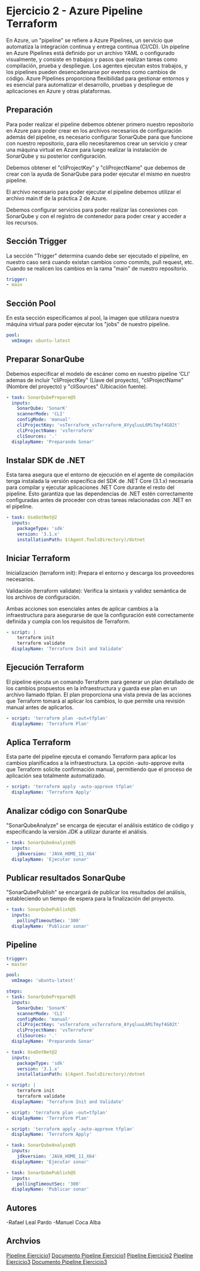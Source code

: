 # Ejercicio 2 - Azure Pipeline Terraform
En Azure, un "pipeline" se refiere a Azure Pipelines, un servicio que automatiza la integración continua y entrega continua (CI/CD). Un pipeline en Azure Pipelines está definido por un archivo YAML o configurado visualmente, y consiste en trabajos y pasos que realizan tareas como compilación, prueba y despliegue. Los agentes ejecutan estos trabajos, y los pipelines pueden desencadenarse por eventos como cambios de código. Azure Pipelines proporciona flexibilidad para gestionar entornos y es esencial para automatizar el desarrollo, pruebas y despliegue de aplicaciones en Azure y otras plataformas.
## Preparación
Para poder realizar el pipeline debemos obtener primero nuestro repositorio en Azure para poder crear en los archivos necesarios de configuración además del pipeline, es necesario configurar SonarQube para que funcione con nuestro repositorio, para ello necesitaremos crear un servicio y crear una máquina virtual en Azure para luego realizar la instalación de SonarQube y su posterior configuración.

Debemos obtener el "cliProjectKey" y "cliProjectName" que debemos de crear con la ayuda de SonarQube para poder ejecutar el mismo en nuestro pipeline.

El archivo necesario para poder ejecutar el pipeline debemos utilizar el archivo main.tf de la práctica 2 de Azure.

Debemos configurar servicios para poder realizar las conexiones con SonarQube y con el registro de contenedor para poder crear y acceder a los recursos.

## Sección Trigger
La sección "Trigger" determina cuando debe ser ejecutado el pipeline, en nuestro caso será cuando existan cambios como commits, pull request, etc. Cuando se realicen los cambios en la rama "main" de nuestro repositorio.
```yaml
trigger:
- main
```

## Sección Pool

En esta sección especificamos al pool, la imagen que utilizara nuestra máquina virtual para poder ejecutar los "jobs" de nuestro pipeline.
```yaml
pool:
  vmImage: ubuntu-latest
``` 

## Preparar SonarQube
Debemos especificar  el modelo de escáner como en nuestro pipeline 'CLI' ademas de incluir "cliProjectKey" (Llave del proyecto), "cliProjectName" (Nombre del proyecto) y "cliSources" (Ubicación fuente).
```yaml 
- task: SonarQubePrepare@5
  inputs:
    SonarQube: 'SonarK'
    scannerMode: 'CLI'
    configMode: 'manual'
    cliProjectKey: 'vsTerraform_vsTerraform_AYyqluuL6MiTmyf4G02t'
    cliProjectName: 'vsTerraform'
    cliSources: '.'
  displayName: 'Preparando Sonar'
```

## Instalar SDK de .NET
Esta tarea asegura que el entorno de ejecución en el agente de compilación tenga instalada la versión específica del SDK de .NET Core (3.1.x) necesaria para compilar y ejecutar aplicaciones .NET Core durante el resto del pipeline. Esto garantiza que las dependencias de .NET estén correctamente configuradas antes de proceder con otras tareas relacionadas con .NET en el pipeline.
```yaml
- task: UseDotNet@2
  inputs:
    packageType: 'sdk'
    version: '3.1.x'
    installationPath: $(Agent.ToolsDirectory)/dotnet
```

## Iniciar Terraform
Inicialización (terraform init): Prepara el entorno y descarga los proveedores necesarios.

Validación (terraform validate): Verifica la sintaxis y validez semántica de los archivos de configuración.

Ambas acciones son esenciales antes de aplicar cambios a la infraestructura para asegurarse de que la configuración esté correctamente definida y cumpla con los requisitos de Terraform.
```yaml
- script: |
    terraform init
    terraform validate
  displayName: 'Terraform Init and Validate'
```

## Ejecución Terraform
El pipeline ejecuta un comando Terraform para generar un plan detallado de los cambios propuestos en la infraestructura y guarda ese plan en un archivo llamado tfplan. El plan proporciona una vista previa de las acciones que Terraform tomará al aplicar los cambios, lo que permite una revisión manual antes de aplicarlos.
```yaml
- script: 'terraform plan -out=tfplan'
  displayName: 'Terraform Plan'
```

## Aplica Terraform
Esta parte del pipeline ejecuta el comando Terraform para aplicar los cambios planificados a la infraestructura. La opción -auto-approve evita que Terraform solicite confirmación manual, permitiendo que el proceso de aplicación sea totalmente automatizado.
```yaml
- script: 'terraform apply -auto-approve tfplan'
  displayName: 'Terraform Apply'
```

## Analizar código con SonarQube
"SonarQubeAnalyze" se encarga de ejecutar el análisis estático de código y especificando la versión JDK a utilizar durante el análisis.
```yaml
- task: SonarQubeAnalyze@5
  inputs:
    jdkversion: 'JAVA_HOME_11_X64'
  displayName: 'Ejecutar sonar'
``` 

## Publicar resultados SonarQube
"SonarQubePublish" se encargará de publicar los resultados del análisis, estableciendo un tiempo de espera para la finalización del proyecto.
```yaml
- task: SonarQubePublish@5
  inputs:
    pollingTimeoutSec: '300'
  displayName: 'Publicar sonar'
```

## Pipeline 
```yaml
trigger:
- master

pool:
  vmImage: 'ubuntu-latest'

steps:
- task: SonarQubePrepare@5
  inputs:
    SonarQube: 'SonarK'
    scannerMode: 'CLI'
    configMode: 'manual'
    cliProjectKey: 'vsTerraform_vsTerraform_AYyqluuL6MiTmyf4G02t'
    cliProjectName: 'vsTerraform'
    cliSources: '.'
  displayName: 'Preparando Sonar'

- task: UseDotNet@2
  inputs:
    packageType: 'sdk'
    version: '3.1.x'
    installationPath: $(Agent.ToolsDirectory)/dotnet

- script: |
    terraform init
    terraform validate
  displayName: 'Terraform Init and Validate'

- script: 'terraform plan -out=tfplan'
  displayName: 'Terraform Plan'

- script: 'terraform apply -auto-approve tfplan'
  displayName: 'Terraform Apply'

- task: SonarQubeAnalyze@5
  inputs:
    jdkversion: 'JAVA_HOME_11_X64'
  displayName: 'Ejecutar sonar'

- task: SonarQubePublish@5
  inputs:
    pollingTimeoutSec: '300'
  displayName: 'Publicar sonar'
```
## Autores
-Rafael Leal Pardo
-Manuel Coca Alba

## Archvios
[Pipeline Ejercicio1](../Ejercicio1/azure-pipelines.yml)
[Documento Pipeline Ejercicio1](../Ejercicio1/Documento.md)
[Pipeline Ejercicio2](../Ejercicio2/azure-pipelines.yml)
[Pipeline Ejercicio3](../Ejercicio3/gitlab-ci.yml)
[Documento Pipeline Ejercicio3](../Ejercicio3/Documento.md)